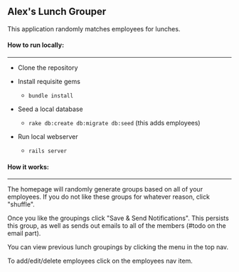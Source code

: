 ## Alex's Lunch Grouper

This application randomly matches employees for lunches.

#### How to run locally:
---
- Clone the repository 
- Install requisite gems
  -  `bundle install`

- Seed a local database
  - `rake db:create db:migrate db:seed`  (this adds employees)

- Run local webserver
  - `rails server` 

#### How it works:
---

The homepage will randomly generate groups based on all of your employees. If you do not like these groups for whatever reason, click "shuffle". 

Once you like the groupings click "Save & Send Notifications". This persists this group, as well as sends out emails to all of the members (#todo on the email part).

You can view previous lunch groupings by clicking the menu in the top nav.

To add/edit/delete employees click on the employees nav item.